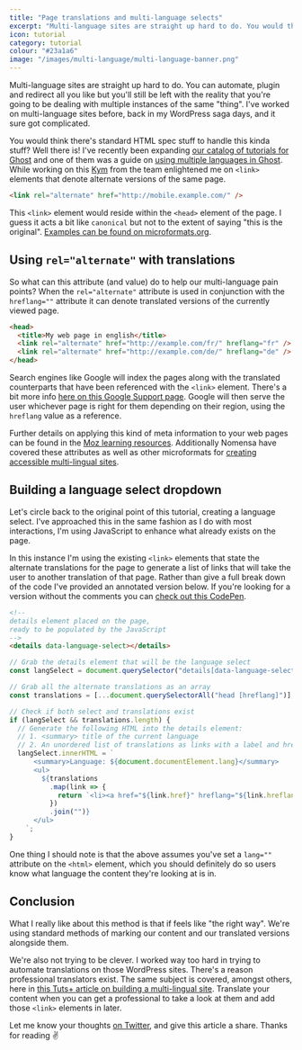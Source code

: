 ```yaml
---
title: "Page translations and multi-language selects"
excerpt: "Multi-language sites are straight up hard to do. You would think there's standard HTML spec stuff to handle this kinda stuff? Well there is!"
icon: tutorial
category: tutorial
colour: "#23a1a6"
image: "/images/multi-language/multi-language-banner.png"
---
```


Multi-language sites are straight up hard to do. You can automate, plugin and redirect all you like but you'll still be left with the reality that you're going to be dealing with multiple instances of the same "thing". I've worked on multi-language sites before, back in my WordPress saga days, and it sure got complicated.

You would think there's standard HTML spec stuff to handle this kinda stuff? Well there is! I've recently been expanding [our catalog of tutorials for Ghost](https://ghost.org/tutorials/) and one of them was a guide on [using multiple languages in Ghost](https://ghost.org/tutorials/multi-language-content/). While working on this [Kym](https://kymellis.co/) from the team enlightened me on `<link>` elements that denote alternate versions of the same page.

```html
<link rel="alternate" href="http://mobile.example.com/" />
```

This `<link>` element would reside within the `<head>` element of the page. I guess it acts a bit like `canonical` but not to the extent of saying "this is the original". [Examples can be found on microformats.org](http://microformats.org/wiki/rel-alternate).

## Using `rel="alternate"` with translations

So what can this attribute (and value) do to help our multi-language pain points? When the `rel="alternate"` attribute is used in conjunction with the `hreflang=""` attribute it can denote translated versions of the currently viewed page.

```html
<head>
  <title>My web page in english</title>
  <link rel="alternate" href="http://example.com/fr/" hreflang="fr" />
  <link rel="alternate" href="http://example.com/de/" hreflang="de" />
</head>
```

Search engines like Google will index the pages along with the translated counterparts that have been referenced with the `<link>` element. There's a bit more info [here on this Google Support page](https://support.google.com/webmasters/answer/189077). Google will then serve the user whichever page is right for them depending on their region, using the `hreflang` value as a reference.

Further details on applying this kind of meta information to your web pages can be found in the [Moz learning resources](https://moz.com/learn/seo/hreflang-tag). Additionally Nomensa have covered these attributes as well as other microformats for [creating accessible multi-lingual sites](https://www.nomensa.com/blog/2010/7-tips-for-multi-lingual-website-accessibility).

## Building a language select dropdown

Let's circle back to the original point of this tutorial, creating a language select. I've approached this in the same fashion as I do with most interactions, I'm using JavaScript to enhance what already exists on the page.

In this instance I'm using the existing `<link>` elements that state the alternate translations for the page to generate a list of links that will take the user to another translation of that page. Rather than give a full break down of the code I've provided an annotated version below. If you're looking for a version without the comments you can [check out this CodePen](https://codepen.io/daviddarnes/pen/QWwzePz?editors=1010).

```html
<!--
details element placed on the page,
ready to be populated by the JavaScript
-->
<details data-language-select></details>
```

```js
// Grab the details element that will be the language select
const langSelect = document.querySelector("details[data-language-select]");

// Grab all the alternate translations as an array
const translations = [...document.querySelectorAll("head [hreflang]")];

// Check if both select and translations exist
if (langSelect && translations.length) {
  // Generate the following HTML into the details element:
  // 1. <summary> title of the current language
  // 2. An unordered list of translations as links with a label and hreflang attribute
  langSelect.innerHTML = `
      <summary>Language: ${document.documentElement.lang}</summary>
      <ul>
        ${translations
          .map(link => {
            return `<li><a href="${link.href}" hreflang="${link.hreflang}">${link.hreflang}</a></li>`;
          })
          .join("")}
      </ul>
    `;
}
```

One thing I should note is that the above assumes you've set a `lang=""` attribute on the `<html>` element, which you should definitely do so users know what language the content they're looking at is in.

## Conclusion

What I really like about this method is that if feels like "the right way". We're using standard methods of marking our content and our translated versions alongside them.

We're also not trying to be clever. I worked way too hard in trying to automate translations on those WordPress sites. There's a reason professional translators exist. The same subject is covered, amongst others, here in [this Tuts+ article on building a multi-lingual site](https://webdesign.tutsplus.com/articles/tips-for-designing-and-building-a-multilingual-website--cms-24708). Translate your content when you can get a professional to take a look at them and add those `<link>` elements in later.

Let me know your thoughts [on Twitter](https://twitter.com/DavidDarnes/), and give this article a share. Thanks for reading ✌️

